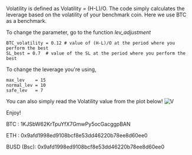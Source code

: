 Volatility is defined as Volatility = (H-L)/O.
The code simply calculates the leverage based on the volatility of your benchmark coin.
Here we use BTC as a benchmark. 

To change the parameter, go to the function *lev_adjustment*

    BTC_volatility = 0.12 # value of (H-L)/O at the period where you perform the best 
    SL_best = 0.7  # value of the SL at the period where you perform the best 
   
To change the leverage you're using,

    max_lev    = 15
    normal_lev = 10
    safe_lev   = 7
    
    
    
You can also simply read the Volatility value from the plot below!
![V](https://user-images.githubusercontent.com/103450613/189390613-521eaad5-9172-4992-b838-fb7d9707e49e.png)



Enjoy!


BTC : 1KJSbW62KrTpuYfX7GmwPy5ocGacggpBAN

ETH : 0x9afd1998ed9108bcf8e53dd46220b78ee8d60ee0

BUSD (Bsc): 0x9afd1998ed9108bcf8e53dd46220b78ee8d60ee0
